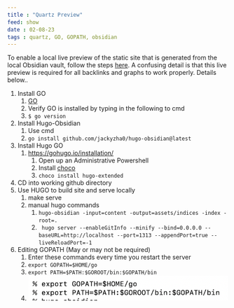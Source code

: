 ```yaml
---
title : "Quartz Preview"
feed: show
date : 02-08-23
tags : quartz, GO, GOPATH, obsidian
---
```


To enable a local live preview of the static site that is generated from the local Obsidian vault, follow the steps [here](https://quartz.jzhao.xyz/notes/preview-changes/).  A confusing detail is that this live preview is required for all backlinks and graphs to work properly. Details below..

1. Install GO
	1. [GO](https://go.dev/doc/install)
	2. Verify GO is installed by typing in the following to cmd
	3. `$ go version`
2. Install Hugo-Obsidian
	1. Use cmd
	2. `go install github.com/jackyzha0/hugo-obsidian@latest`
3. Install Hugo GO
	1. https://gohugo.io/installation/
		1. Open up an Administrative Powershell
		2. Install [choco](https://chocolatey.org/)
		3. `choco install hugo-extended`
4. CD into working github directory
5. Use HUGO to build site and serve locally
	1. make serve
	2. manual hugo commands
		1. `hugo-obsidian -input=content -output=assets/indices -index -root=.`
		2. ` hugo server --enableGitInfo --minify --bind=0.0.0.0 --baseURL=http://localhost --port=1313 --appendPort=true --liveReloadPort=-1`
6. Editing GOPATH (May or may not be required)
	1. Enter these commands every time you restart the server
	2. `export GOPATH=$HOME/go`
	3. `export PATH=$PATH:$GOROOT/bin:$GOPATH/bin`
	4. ![Screenshot](notes/images/GOPATH.png)